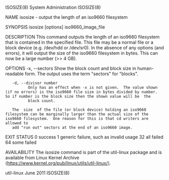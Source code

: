 ISOSIZE(8)                                                                                  System Administration                                                                                  ISOSIZE(8)

NAME
       isosize - output the length of an iso9660 filesystem

SYNOPSIS
       isosize [options] iso9660_image_file

DESCRIPTION
       This  command  outputs  the length of an iso9660 filesystem that is contained in the specified file.  This file may be a normal file or a block device (e.g. /dev/hdd or /dev/sr0).  In the absence of
       any options (and errors), it will output the size of the iso9660 filesystem in bytes.  This can now be a large number (>> 4 GB).

OPTIONS
       -x, --sectors
              Show the block count and block size in human-readable form.  The output uses the term "sectors" for "blocks".

       -d, --divisor number
              Only has an effect when -x is not given.  The value shown (if no errors) is the iso9660 file size in bytes divided by number.  So if number is the block size then the shown value will be  the
              block count.

       The  size  of the file (or block device) holding an iso9660 filesystem can be marginally larger than the actual size of the iso9660 filesystem.  One reason for this is that cd writers are allowed to
       add "run out" sectors at the end of an iso9660 image.

EXIT STATUS
              0      success
              1      generic failure, such as invalid usage
              32     all failed
              64     some failed

AVAILABILITY
       The isosize command is part of the util-linux package and is available from Linux Kernel Archive ⟨https://www.kernel.org/pub/linux/utils/util-linux/⟩.

util-linux                                                                                        June 2011                                                                                        ISOSIZE(8)
